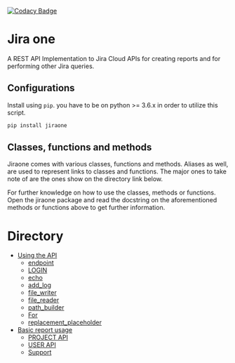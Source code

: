 [![Codacy Badge](https://app.codacy.com/project/badge/Grade/86f1594e0ac3406aa9609c4cd7c70642)](https://www.codacy.com/gh/princenyeche/atlassian-cloud-api/dashboard?utm_source=github.com&amp;utm_medium=referral&amp;utm_content=princenyeche/atlassian-cloud-api&amp;utm_campaign=Badge_Grade)

# Jira one
A REST API Implementation to Jira Cloud APIs for creating reports and for performing other Jira queries.

## Configurations
Install using `pip`. you have to be on python >= 3.6.x in order to utilize this script.
```bash
pip install jiraone
```

## Classes, functions and methods
Jiraone comes with various classes, functions and methods. Aliases as well, are used to represent
links to classes and functions. The major ones to take note of are the ones show on the directory link below.

For further knowledge on how to use the classes, methods or functions. Open the jiraone package and read the docstring on the
aforementioned methods or functions above to get further information.

# Directory
* [Using the API](https://princenyeche.github.io/atlassian-cloud-api/api#using-the-api)
  * [endpoint](https://princenyeche.github.io/atlassian-cloud-api/api#endpoint)
  * [LOGIN](https://princenyeche.github.io/atlassian-cloud-api/api#login)
  * [echo](https://princenyeche.github.io/atlassian-cloud-api/api#echo)
  * [add_log](https://princenyeche.github.io/atlassian-cloud-api/api#add_log)
  * [file_writer](https://princenyeche.github.io/atlassian-cloud-api/api#file_writer)
  * [file_reader](https://princenyeche.github.io/atlassian-cloud-api/api#file_reader)
  * [path_builder](https://princenyeche.github.io/atlassian-cloud-api/api#path_builder)
  * [For](https://princenyeche.github.io/atlassian-cloud-api/api#for)
  * [replacement_placeholder](https://princenyeche.github.io/atlassian-cloud-api/api#replacement_placeholder)
* [Basic report usage](https://princenyeche.github.io/atlassian-cloud-api/report#basic-report-usage)
  * [PROJECT API](https://princenyeche.github.io/atlassian-cloud-api/report#project-api)
  * [USER API](https://princenyeche.github.io/atlassian-cloud-api/report#user-api)
  * [Support](https://princenyeche.github.io/atlassian-cloud-api/report#support)
